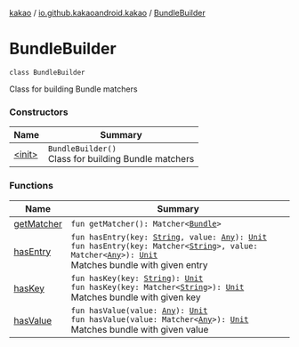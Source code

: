 [kakao](../../index.md) / [io.github.kakaoandroid.kakao](../index.md) / [BundleBuilder](./index.md)

# BundleBuilder

`class BundleBuilder`

Class for building Bundle matchers

### Constructors

| Name | Summary |
|---|---|
| [&lt;init&gt;](-init-.md) | `BundleBuilder()`<br>Class for building Bundle matchers |

### Functions

| Name | Summary |
|---|---|
| [getMatcher](get-matcher.md) | `fun getMatcher(): Matcher<`[`Bundle`](https://developer.android.com/reference/android/os/Bundle.html)`>` |
| [hasEntry](has-entry.md) | `fun hasEntry(key: `[`String`](https://kotlinlang.org/api/latest/jvm/stdlib/kotlin/-string/index.html)`, value: `[`Any`](https://kotlinlang.org/api/latest/jvm/stdlib/kotlin/-any/index.html)`): `[`Unit`](https://kotlinlang.org/api/latest/jvm/stdlib/kotlin/-unit/index.html)<br>`fun hasEntry(key: Matcher<`[`String`](https://kotlinlang.org/api/latest/jvm/stdlib/kotlin/-string/index.html)`>, value: Matcher<`[`Any`](https://kotlinlang.org/api/latest/jvm/stdlib/kotlin/-any/index.html)`>): `[`Unit`](https://kotlinlang.org/api/latest/jvm/stdlib/kotlin/-unit/index.html)<br>Matches bundle with given entry |
| [hasKey](has-key.md) | `fun hasKey(key: `[`String`](https://kotlinlang.org/api/latest/jvm/stdlib/kotlin/-string/index.html)`): `[`Unit`](https://kotlinlang.org/api/latest/jvm/stdlib/kotlin/-unit/index.html)<br>`fun hasKey(key: Matcher<`[`String`](https://kotlinlang.org/api/latest/jvm/stdlib/kotlin/-string/index.html)`>): `[`Unit`](https://kotlinlang.org/api/latest/jvm/stdlib/kotlin/-unit/index.html)<br>Matches bundle with given key |
| [hasValue](has-value.md) | `fun hasValue(value: `[`Any`](https://kotlinlang.org/api/latest/jvm/stdlib/kotlin/-any/index.html)`): `[`Unit`](https://kotlinlang.org/api/latest/jvm/stdlib/kotlin/-unit/index.html)<br>`fun hasValue(value: Matcher<`[`Any`](https://kotlinlang.org/api/latest/jvm/stdlib/kotlin/-any/index.html)`>): `[`Unit`](https://kotlinlang.org/api/latest/jvm/stdlib/kotlin/-unit/index.html)<br>Matches bundle with given value |
